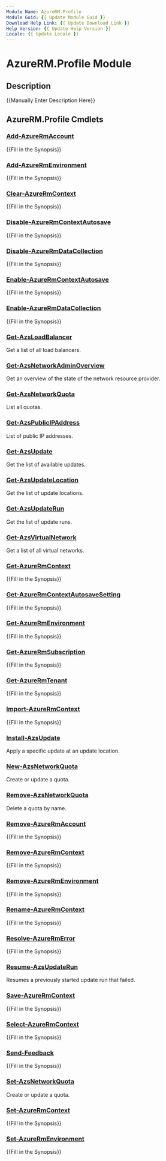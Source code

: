 ```yaml
---
Module Name: AzureRM.Profile
Module Guid: {{ Update Module Guid }}
Download Help Link: {{ Update Download Link }}
Help Version: {{ Update Help Version }}
Locale: {{ Update Locale }}
---
```


# AzureRM.Profile Module
## Description
{{Manually Enter Description Here}}

## AzureRM.Profile Cmdlets
### [Add-AzureRmAccount](Add-AzureRmAccount.md)
{{Fill in the Synopsis}}

### [Add-AzureRmEnvironment](Add-AzureRmEnvironment.md)
{{Fill in the Synopsis}}

### [Clear-AzureRmContext](Clear-AzureRmContext.md)
{{Fill in the Synopsis}}

### [Disable-AzureRmContextAutosave](Disable-AzureRmContextAutosave.md)
{{Fill in the Synopsis}}

### [Disable-AzureRmDataCollection](Disable-AzureRmDataCollection.md)
{{Fill in the Synopsis}}

### [Enable-AzureRmContextAutosave](Enable-AzureRmContextAutosave.md)
{{Fill in the Synopsis}}

### [Enable-AzureRmDataCollection](Enable-AzureRmDataCollection.md)
{{Fill in the Synopsis}}

### [Get-AzsLoadBalancer](Get-AzsLoadBalancer.md)
Get a list of all load balancers.

### [Get-AzsNetworkAdminOverview](Get-AzsNetworkAdminOverview.md)
Get an overview of the state of the network resource provider.

### [Get-AzsNetworkQuota](Get-AzsNetworkQuota.md)
List all quotas.

### [Get-AzsPublicIPAddress](Get-AzsPublicIPAddress.md)
List of public IP addresses.

### [Get-AzsUpdate](Get-AzsUpdate.md)
Get the list of available updates.

### [Get-AzsUpdateLocation](Get-AzsUpdateLocation.md)
Get the list of update locations.

### [Get-AzsUpdateRun](Get-AzsUpdateRun.md)
Get the list of update runs.

### [Get-AzsVirtualNetwork](Get-AzsVirtualNetwork.md)
Get a list of all virtual networks.

### [Get-AzureRmContext](Get-AzureRmContext.md)
{{Fill in the Synopsis}}

### [Get-AzureRmContextAutosaveSetting](Get-AzureRmContextAutosaveSetting.md)
{{Fill in the Synopsis}}

### [Get-AzureRmEnvironment](Get-AzureRmEnvironment.md)
{{Fill in the Synopsis}}

### [Get-AzureRmSubscription](Get-AzureRmSubscription.md)
{{Fill in the Synopsis}}

### [Get-AzureRmTenant](Get-AzureRmTenant.md)
{{Fill in the Synopsis}}

### [Import-AzureRmContext](Import-AzureRmContext.md)
{{Fill in the Synopsis}}

### [Install-AzsUpdate](Install-AzsUpdate.md)
Apply a specific update at an update location.

### [New-AzsNetworkQuota](New-AzsNetworkQuota.md)
Create or update a quota.

### [Remove-AzsNetworkQuota](Remove-AzsNetworkQuota.md)
Delete a quota by name.

### [Remove-AzureRmAccount](Remove-AzureRmAccount.md)
{{Fill in the Synopsis}}

### [Remove-AzureRmContext](Remove-AzureRmContext.md)
{{Fill in the Synopsis}}

### [Remove-AzureRmEnvironment](Remove-AzureRmEnvironment.md)
{{Fill in the Synopsis}}

### [Rename-AzureRmContext](Rename-AzureRmContext.md)
{{Fill in the Synopsis}}

### [Resolve-AzureRmError](Resolve-AzureRmError.md)
{{Fill in the Synopsis}}

### [Resume-AzsUpdateRun](Resume-AzsUpdateRun.md)
Resumes a previously started update run that failed.

### [Save-AzureRmContext](Save-AzureRmContext.md)
{{Fill in the Synopsis}}

### [Select-AzureRmContext](Select-AzureRmContext.md)
{{Fill in the Synopsis}}

### [Send-Feedback](Send-Feedback.md)
{{Fill in the Synopsis}}

### [Set-AzsNetworkQuota](Set-AzsNetworkQuota.md)
Create or update a quota.

### [Set-AzureRmContext](Set-AzureRmContext.md)
{{Fill in the Synopsis}}

### [Set-AzureRmEnvironment](Set-AzureRmEnvironment.md)
{{Fill in the Synopsis}}

